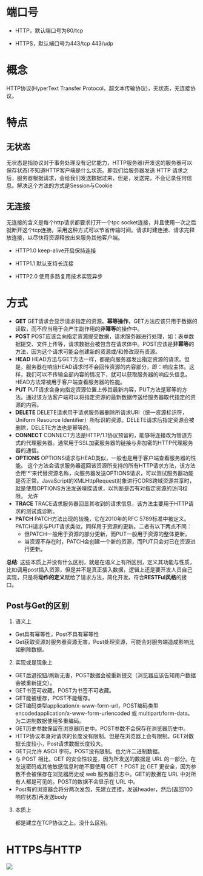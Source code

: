 # 端口号

- HTTP，默认端口号为80/tcp

- HTTPS，默认端口号为443/tcp  443/udp

# 概念

HTTP协议(HyperText Transfer Protocol，超文本传输协议)，无状态，无连接协议。

# 特点

## 无状态

无状态是指协议对于事务处理没有记忆能力，HTTP服务器(开发这的服务器可以保存状态)不知道HTTP客户端是什么状态。即我们给服务器发送 HTTP 请求之后，服务器根据请求，会给我们发送数据过来，但是，发送完，不会记录任何信息。解决这个方法的方式是Session与Cookie

## 无连接

无连接的含义是每个http请求都要求打开一个tpc socket连接，并且使用一次之后就断开这个tcp连接。采用这种方式可以节省传输时间。请求时建连接、请求完释放连接，以尽快将资源释放出来服务其他客户端。

- HTTP1.0 keep-alive开启保持连接

- HTTP1.1 默认支持长连接

- HTTP2.0 使用多路复用技术实现异步 

# 方式

- **GET**
  GET请求会显示请求指定的资源。**幂等操作**，GET方法应该只用于数据的读取，而不应当用于会产生副作用的**非幂等**的操作中。
- **POST**
  POST应该会向指定资源提交数据，请求服务器进行处理，如：表单数据提交、文件上传等，请求数据会被包含在请求体中。POST应该是**非幂等**的方法，因为这个请求可能会创建新的资源或/和修改现有资源。
- **HEAD**
  HEAD方法与GET方法一样，都是向服务器发出指定资源的请求。但是，服务器在响应HEAD请求时不会回传资源的内容部分，即：响应主体。这样，我们可以不传输全部内容的情况下，就可以获取服务器的响应头信息。HEAD方法常被用于客户端查看服务器的性能。
- **PUT**
  PUT请求会身向指定资源位置上传其最新内容，PUT方法是幂等的方法。通过该方法客户端可以将指定资源的最新数据传送给服务器取代指定的资源的内容。
- **DELETE**
  DELETE请求用于请求服务器删除所请求URI（统一资源标识符，Uniform Resource Identifier）所标识的资源。DELETE请求后指定资源会被删除，DELETE方法也是幂等的。
- **CONNECT**
  CONNECT方法是HTTP/1.1协议预留的，能够将连接改为管道方式的代理服务器。通常用于SSL加密服务器的链接与非加密的HTTP代理服务器的通信。
- **OPTIONS**
  OPTIONS请求与HEAD类似，一般也是用于客户端查看服务器的性能。 这个方法会请求服务器返回该资源所支持的所有HTTP请求方法，该方法会用'*'来代替资源名称，向服务器发送OPTIONS请求，可以测试服务器功能是否正常。JavaScript的XMLHttpRequest对象进行CORS跨域资源共享时，就是使用OPTIONS方法发送嗅探请求，以判断是否有对指定资源的访问权限。 允许
- **TRACE**
  TRACE请求服务器回显其收到的请求信息，该方法主要用于HTTP请求的测试或诊断。
- **PATCH**
  PATCH方法出现的较晚，它在2010年的RFC 5789标准中被定义。PATCH请求与PUT请求类似，同样用于资源的更新。二者有以下两点不同：
  - 但PATCH一般用于资源的部分更新，而PUT一般用于资源的整体更新。
  - 当资源不存在时，PATCH会创建一个新的资源，而PUT只会对已在资源进行更新。

**总结**:
这些本质上并没有什么区别，就是在语义上有所区别，定义其功能与性质，比如调用post插入资源，但是并不是真正插入数据，逻辑上还是要开发人员自己实现，只是将**动作的定义**赋给了请求方法，简化开发。符合**RESTFul风格**的接口。

## Post与Get的区别

1. 语义上

- Get具有幂等性，Post不具有幂等性
- Get获取资源对服务器资源无害，Post处理资源，可能会对服务端造成影响比如删除数据。

2. 实现或是现象上

- GET后退按钮/刷新无害，POST数据会被重新提交（浏览器应该告知用户数据会被重新提交）。
- GET书签可收藏，POST为书签不可收藏。
- GET能被缓存，POST不能缓存。
- GET编码类型application/x-www-form-url，POST编码类型encodedapplication/x-www-form-urlencoded 或 multipart/form-data。为二进制数据使用多重编码。
- GET历史参数保留在浏览器历史中。POST参数不会保存在浏览器历史中。
- HTTP协议本身对请求的长度没有限制。但是在浏览器上会有限制。GET对数据长度较小，Post请求数据长度较大。
- GET只允许 ASCII 字符。POST没有限制。也允许二进制数据。
- 与 POST 相比，GET 的安全性较差，因为所发送的数据是 URL 的一部分。在发送密码或其他敏感信息时绝不要使用 GET ！POST 比 GET 更安全，因为参数不会被保存在浏览器历史或 web 服务器日志中。GET的数据在 URL 中对所有人都是可见的。POST的数据不会显示在 URL 中。
- Post有的浏览器会将分两次发包，先建立连接，发送header，然后(返回100响应状态)再发送body

3. 本质上

   都是建立在TCP协议之上。没什么区别。

# HTTPS与HTTP

![](C:\Users\XIONG\Pictures\IT\HTTPS.gif)

